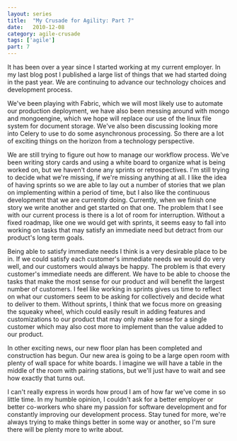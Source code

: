 ```yaml
---
layout: series
title:  "My Crusade for Agility: Part 7"
date:   2010-12-08
category: agile-crusade
tags: ['agile']
part: 7
---
```


It has been over a year since I started working at my current employer.  In my
last blog post I published a large list of things that we had started doing in
the past year. We are continuing to advance our technology choices and
development process.


We've been playing with Fabric, which we will most likely use to automate our
production deployment, we have also been messing around with mongo and
mongoengine, which we hope will replace our use of the linux file system for
document storage. We've also been discussing looking more into Celery to use to
do some asynchronous processing. So there are a lot of exciting things on the
horizon from a technology perspective.


We are still trying to figure out how to manage our workflow process. We've been
writing story cards and using a white board to organize what is being worked on,
but we haven't done any sprints or retrospectives. I'm still trying to decide
what we're missing, if we're missing anything at all. I like the idea of having
sprints so we are able to lay out a number of stories that we plan on
implementing within a period of time, but I also like the continuous development
that we are currently doing. Currently, when we finish one story we write another
and get started on that one. The problem that I see with our current process is
there is a lot of room for interruption. Without a fixed roadmap, like one we
would get with sprints, it seems easy to fall into working on tasks that may
satisfy an immediate need but detract from our product's long term goals.


Being able to satisfy immediate needs I think is a very desirable place to be in.
If we could satisfy each customer's immediate needs we would do very well, and
our customers would always be happy. The problem is that every customer's
immediate needs are different. We have to be able to choose the tasks that make
the most sense for our product and will benefit the largest number of customers.
I feel like working in sprints gives us time to reflect on what our customers
seem to be asking for collectively and decide what to deliver to them. Without
sprints, I think that we focus more on greasing the squeaky wheel, which could
easily result in adding features and customizations to our product that may only
make sense for a single customer which may also cost more to implement than the
value added to our product.


In other exciting news, our new floor plan has been completed and construction
has begun. Our new area is going to be a large open room with plenty of wall
space for white boards. I imagine we will have a table in the middle of the room
with pairing stations, but we'll just have to wait and see how exactly that turns
out.


I can't really express in words how proud I am of how far we've come in so little
time. In my humble opinion, I couldn't ask for a better employer or better
co-workers who share my passion for software development and for constantly
improving our development process.
Stay tuned for more, we're always trying to make things better in some way or
another, so I'm sure there will be plenty more to write about.
